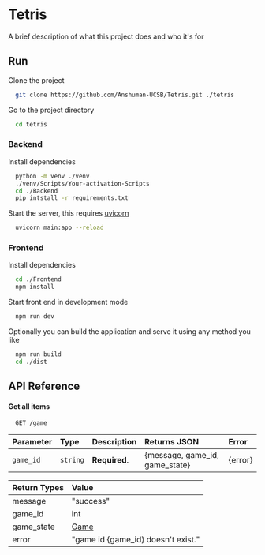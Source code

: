 
# Tetris

A brief description of what this project does and who it's for


## Run

Clone the project

```bash
  git clone https://github.com/Anshuman-UCSB/Tetris.git ./tetris
```

Go to the project directory

```bash
  cd tetris
```

### Backend
Install dependencies

```bash
  python -m venv ./venv
  ./venv/Scripts/Your-activation-Scripts
  cd ./Backend
  pip intstall -r requirements.txt
```

Start the server, this requires [uvicorn](https://www.uvicorn.org/)

```bash
  uvicorn main:app --reload
```

### Frontend
Install dependencies

```bash
  cd ./Frontend
  npm install
```

Start front end in development mode

```bash
  npm run dev
```

Optionally you can build the application and serve it using any method you like

```bash
  npm run build
  cd ./dist
```
## API Reference

#### Get all items

```http
  GET /game
```

| Parameter | Type     | Description                | Returns JSON    | Error   |
| :-------- | :------- | :------------------------- | :-------------- | :------ |
| `game_id` | `string` | **Required**.              | {message, game_id, game_state} |{error} |

| Return Types | Value|
| :----------- | :--- |
| message      | "success" |
| game_id      | int       |
| game_state   | [Game](https://github.com/Anshuman-UCSB/Tetris/blob/main/Backend/game.py) |
| error        | "game id {game_id} doesn't exist." |
